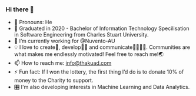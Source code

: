 ### Hi there 👋

- 👯 Pronouns: He
- 🌱 Graduated in 2020 - Bachelor of Information Technology Specilisation in Software Engineering from Charles Stuart University. 
- 🔭 I’m currently working for @Nuvento-AU
- 💡 I love to create🎨, develop👩‍💻 and communicate👨‍👩‍👧‍👦. Communities are what makes me endlessly motivated! Feel free to reach me!🌏
- 📫 How to reach me: info@thakuad.com
- ⚡ Fun fact: If I won the lottery, the first thing I’d do is to donate 10% of money to the Charity to support.
- 🎛 I'm also developing interests in Machine Learning and Data Analytics. 


